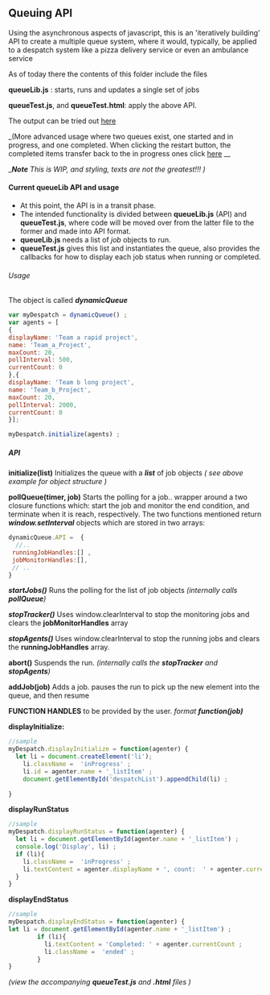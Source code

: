 ## Queuing API
Using the asynchronous aspects of javascript, this is an 'iteratively building' API to create a multiple queue system, where it would, typically, be applied to a despatch system like a pizza delivery service or even an ambulance service

As of today there the contents of this folder include the  files

**queueLib.js** : starts, runs and updates a single set of jobs

**queueTest.js**, and **queueTest.html**: apply the above API.

The output can be tried out   [here](http://www.use-my-software.com/myapp/newJS/queueTest.html)


_(More advanced usage where two queues exist, one started and in progress, and one completed. When clicking the restart button, the completed items transfer back to the in progress ones
click [here](http://www.use-my-software.com/myapp/newJS/carryOutDeli.html) __

__**Note** This is WIP, and styling, texts are not the greatest!!!
)_
#### Current queueLib API and usage
* At this point, the API is in a transit phase. 
* The intended functionality is divided between **queueLib.js** (API) and **queueTest.js**, where code will be moved over from the latter file to the former and made into API format. 
* **queueLib.js** needs a list of *job* objects to run.  
* **queueTest.js** gives this list and instantiates the queue, also provides the callbacks for how to display each job status when running or completed.

###### Usage 
  The object is called ***dynamicQueue*** 
  ~~~~ Javascript 
  var myDespatch = dynamicQueue() ;
  var agents = [
  {
 displayName: 'Team a rapid project',
 name: 'Team_a_Project',
 maxCount: 20,
 pollInterval: 500,  
 currentCount: 0 
},{
  displayName: 'Team b long project',
 name: 'Team_b_Project',
 maxCount: 20,
 pollInterval: 2000,
 currentCount: 0 
}];

myDespatch.initialize(agents) ;
  ~~~~

##### API  
**initialize(list)** 
Initializes the queue with a _**list**_ of job objects *( see above example for object structure )*

**pollQueue(timer, job)** 
Starts the polling for a job.. wrapper around a two closure functions which:  start the job and monitor the end condition,  and terminate when it is reach, respectively.
The two functions mentioned return _**window.setInterval**_ objects which are stored in two arrays: 
~~~~ Javascript 
dynamicQueue.API =  { 
  //..
 runningJobHandles:[] ,
 jobMonitorHandles:[],
 // ..
}
 ~~~~
***startJobs()*** 
Runs the polling for the list of job objects *(internally calls **pollQueue**)*

***stopTracker()*** 
Uses window.clearInterval to stop the monitoring jobs and clears the **jobMonitorHandles** array

***stopAgents()*** 
Uses window.clearInterval to stop the running jobs and clears the **runningJobHandles** array.

**abort()** 
Suspends the run. *(internally calls the **stopTracker** and **stopAgents**)*

**addJob(job)** 
Adds a job. pauses the run to pick up the new element into the queue, and then resume

**FUNCTION HANDLES**  to be provided by the user. _format **function(job)**_

**displayInitialize:** 
~~~~ Javascript
//sample
myDespatch.displayInitialize = function(agenter) {
  let li = document.createElement('li');
    li.className =  'inProgress' ;
    li.id = agenter.name + '_listItem' ;
    document.getElementById('despatchList').appendChild(li) ;
    
}
~~~~
**displayRunStatus**
~~~~ Javascript
//sample
myDespatch.displayRunStatus = function(agenter) {
  let li = document.getElementById(agenter.name + '_listItem') ;
  console.log('Display', li) ;
  if (li){
    li.className =  'inProgress' ;
    li.textContent = agenter.displayName + ', count:  ' + agenter.currentCount + '/' + agenter.maxCount + ', polling: ' + agenter.pollInterval;
  }
}
~~~~
**displayEndStatus**
~~~~ Javascript
//sample
myDespatch.displayEndStatus = function(agenter) {
let li = document.getElementById(agenter.name + '_listItem') ;
        if (li){
          li.textContent = 'Completed: ' + agenter.currentCount ;
          li.className =  'ended' ;
        }
}
~~~~
  *(view the accompanying **queueTest.js** and **.html** files )*
